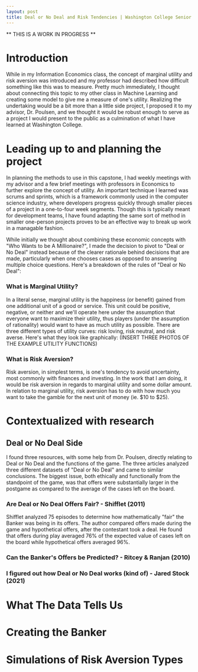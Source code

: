 ```yaml
---
layout: post
title: Deal or No Deal and Risk Tendencies | Washington College Senior Capstone Experience
---
```

** THIS IS A WORK IN PROGRESS **

# Introduction

While in my Information Economics class, the concept of marginal utility and risk aversion was introduced and my professor had described how difficult something like this was to measure. Pretty much immediately, I thought about connecting this topic to my other class in Machine Learning and creating some model to give me a measure of one's utility. Realizing the undertaking would be a bit more than a little side project, I proposed it to my advisor, Dr. Poulsen, and we thought it would be robust enough to serve as a project I would present to the public as a culmination of what I have learned at Washington College.

# Leading up to and planning the project

In planning the methods to use in this capstone, I had weekly meetings with my advisor and a few brief meetings with professors in Economics to further explore the concept of utility. An important technique I learned was scrums and sprints, which is a framework commonly used in the computer science industry, where developers progress quickly through smaller pieces of a project in a one-to-four week segments. Though this is typically meant for development teams, I have found adapting the same sort of method in smaller one-person projects proves to be an effective way to break up work in a managable fashion.

While initially we thought about combining these economic concepts with "Who Wants to be A Millionaire?", I made the decision to pivot to "Deal or No Deal" instead because of the clearer rationale behind decisions that are made, particularly when one chooses cases as opposed to answering multiple choice questions. Here's a breakdown of the rules of "Deal or No Deal":

### What is Marginal Utility?
In a literal sense, marginal utility is the happiness (or benefit) gained from one additional unit of a good or service. This unit could be positive, negative, or neither and we'll operate here under the assumption that everyone want to maximize their utility, thus players (under the assumption of rationality) would want to have as much utility as possible. There are three different types of utility curves: risk loving, risk neutral, and risk averse. Here's what they look like graphically:
(INSERT THREE PHOTOS OF THE EXAMPLE UTILITY FUNCTIONS)

### What is Risk Aversion?
Risk aversion, in simplest terms, is one's tendency to avoid uncertainty, most commonly with finances and investing. In the work that I am doing, it would be risk aversion in regards to marginal utility and some dollar amount. In relation to marginal utility, risk aversion has to do with how much you want to take the gamble for the next unit of money (ie. $10 to $25).

# Contextualized with research

## Deal or No Deal Side

I found three resources, with some help from Dr. Poulsen, directly relating to Deal or No Deal and the functions of the game. The three articles analyzed three different datasets of "Deal or No Deal" and came to similar conclusions. The biggest issue, both ethically and functionally from the standpoint of the game, was that offers were substantially larger in the postgame as compared to the average of the cases left on the board.

### Are Deal or No Deal Offers Fair? - Shifflet (2011)
Shifflet analyzed 75 episodes to determine how mathematically "fair" the Banker was being in its offers. The author compared offers made during the game and hypothetical offers, after the contestant took a deal. He found that offers during play averaged 76% of the expected value of cases left on the board while hypothetical offers averaged 96%.

### Can the Banker's Offers be Predicted? - Ritcey & Ranjan (2010)

### I figured out how Deal or No Deal works (kind of) - Jared Stock (2021)

# What The Data Tells Us

# Creating the Banker

# Simulations of Risk Aversion Types

